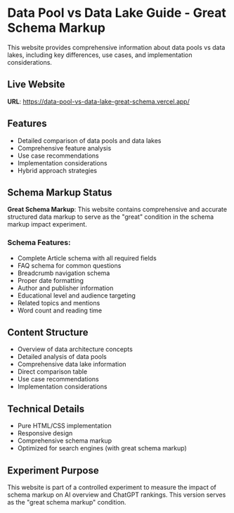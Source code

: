 # Data Pool vs Data Lake Guide - Great Schema Markup

This website provides comprehensive information about data pools vs data lakes, including key differences, use cases, and implementation considerations.

## Live Website
**URL**: https://data-pool-vs-data-lake-great-schema.vercel.app/

## Features

- Detailed comparison of data pools and data lakes
- Comprehensive feature analysis
- Use case recommendations
- Implementation considerations
- Hybrid approach strategies

## Schema Markup Status

**Great Schema Markup**: This website contains comprehensive and accurate structured data markup to serve as the "great" condition in the schema markup impact experiment.

### Schema Features:
- Complete Article schema with all required fields
- FAQ schema for common questions
- Breadcrumb navigation schema
- Proper date formatting
- Author and publisher information
- Educational level and audience targeting
- Related topics and mentions
- Word count and reading time

## Content Structure

- Overview of data architecture concepts
- Detailed analysis of data pools
- Comprehensive data lake information
- Direct comparison table
- Use case recommendations
- Implementation considerations

## Technical Details

- Pure HTML/CSS implementation
- Responsive design
- Comprehensive schema markup
- Optimized for search engines (with great schema markup)

## Experiment Purpose

This website is part of a controlled experiment to measure the impact of schema markup on AI overview and ChatGPT rankings. This version serves as the "great schema markup" condition. 
